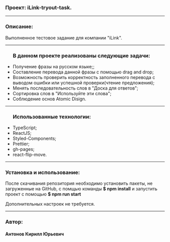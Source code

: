 <h3>Проект: iLink-tryout-task.</h3> 


<hr/>

<h3>Описание:</h3>
<p>Выполненное тестовое задание для компании "iLink".</p>


<hr/>

<ul>
  <h3>В данном проекте реализованы следующие задачи:</h3>
  <li>Получение фразы на русском языке;;</li>
  <li>Составление перевода данной фразы с помощью drag and drop;</li>
  <li>Возможность проверить корректность заполненного перевода с выводом ошибки или успешной проверки(чтение предложения);</li>
  <li>Менять последовательность слов в "Доска для ответов";</li>
  <li>Сортировка слов в "Используйте эти слова";</li>
  <li>Соблюдение основ Atomic Disign.</li>
</ul>

<hr/>

<ul>
  <h3>Использованные технологии:</h3>
  <li>TypeScript;</li>
  <li>ReactJS;</li>
  <li>Styled-Components;</li>
  <li>Prettier;</li>
  <li>gh-pages;</li>
  <li>react-flip-move.</li>
</ul>

<hr/>

<h3>Установка и использование:</h3>
<p>После скачивания репозитория необходимо установить пакеты, не загруженные на GitHub, c помщью команды <strong>$ npm install</strong> и запустить проект с помощью <strong>$ npm run start</strong> 
<p>Дополнительных настроек не требуется.</p>
</p>



<hr/>

<h3>Автор:</h3>
<h4>Антонов Кирилл Юрьевич </h4>


